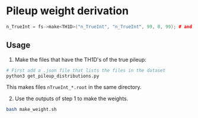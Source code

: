 # Pileup weight derivation

```cpp
n_TrueInt = fs->make<TH1D>("n_TrueInt", "n_TrueInt", 99, 0, 99); # and just fill per event
```

## Usage

1. Make the files that have the TH1D's of the true pileup:
```bash
# First add a .json file that lists the files in the dataset
python3 get_pileup_distributions.py
```
This makes files `nTrueInt_*.root` in the same directory.

2. Use the outputs of step 1 to make the weights.

```bash
bash make_weight.sh
```